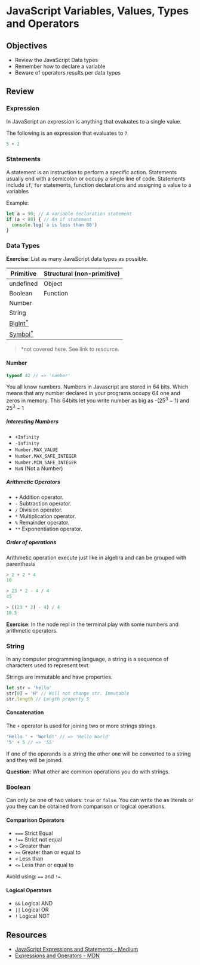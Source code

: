 # JavaScript Variables, Values, Types and Operators

## Objectives

* Review the JavaScript Data types
* Remember how to declare a variable
* Beware of operators results per data types


## Review

### Expression

In JavaScript an expression is anything that evaluates to a single value. 

The following is an expression that evaluates to `7`

```js
5 + 2
```

### Statements

A statement is an instruction to perform a specific action. Statements usually end with a semicolon or occupy a single line of code. Statements include `if`, `for` statements, function declarations and assigning a value to a variables

Example:

```js
let a = 90; // A variable declaration statement
if (a < 80) { // An if statement
  console.log('a is less than 80')
}
```

### Data Types

**Exercise**: List as many JavaScript data types as possible.

| Primitive                                                                      | Structural (non-primitive) |
| ------------------------------------------------------------------------------ | -------------------------- |
| undefined                                                                      | Object                     |
| Boolean                                                                        | Function                   |
| Number                                                                         |
| String                                                                         |
| [BigInt<sup>*</sup>](https://developer.mozilla.org/en-US/docs/Glossary/BigInt) |
| [Symbol<sup>*</sup>](https://developer.mozilla.org/en-US/docs/Glossary/Symbol) |

>\*not covered here. See link to resource.

#### Number

```js
typeof 42 // => 'number'
```

You all know numbers. Numbers in Javascript are stored in 64 bits. Which means that any number declared in your programs occupy 64 one and zeros in memory. This 64bits let you write number as big as -(25<sup>3</sup> − 1) and 25<sup>3</sup> − 1

##### Interesting Numbers

* `+Infinity`
* `-Infinity`
* `Number.MAX_VALUE`
* `Number.MAX_SAFE_INTEGER`
* `Number.MIN_SAFE_INTEGER`
* `NaN` (Not a Number)

##### Arithmetic Operators

* `+` Addition operator.
* `-` Subtraction operator.
* `/` Division operator.
* `*` Multiplication operator. 
* `%` Remainder operator.
* `**` Exponentiation operator.

##### Order of operations

Arithmetic operation execute just like in algebra and can be grouped with parenthesis

```js
> 2 + 2 * 4
10

> 23 * 2 - 4 / 4
45

> ((23 * 2) - 4) / 4
10.5
```

**Exercise**: In the node repl in the terminal play with some numbers and arithmetic operators.

### String

In any computer programming language, a string is a sequence of characters used to represent text.

Strings are immutable and have properties.

```js
let str = 'hello'
str[0] = 'H' // Will not change str. Immutable
str.length // Length property 5
```

#### Concatenation

The `+` operator is used for joining two or more strings strings. 

```js
'Hello ' + 'World!' // => 'Hello World'
'5' + 5 // => '55'
```

If one of the operands is a string the other one will be converted to a string and they will be joined.

**Question:** What other are common operations you do with strings.

### Boolean

Can only be one of two values: `true` or `false`. You can write the as literals or you they can be obtained from comparison or logical operations.

#### Comparison Operators

* `===` Strict Equal
* `!==` Strict not equal
* `>` Greater than
* `>=` Greater than or equal to
* `<` Less than
* `<=` Less than or equal to

Avoid using: `==` and `!=`.

#### Logical Operators

* `&&` Logical AND
* `||` Logical OR
* `!` Logical NOT

## Resources

* [JavaScript Expressions and Statements - Medium](https://medium.com/launch-school/javascript-expressions-and-statements-4d32ac9c0e74)
* [Expressions and Operators - MDN](https://developer.mozilla.org/en-US/docs/Web/JavaScript/Guide/Expressions_and_Operators)
